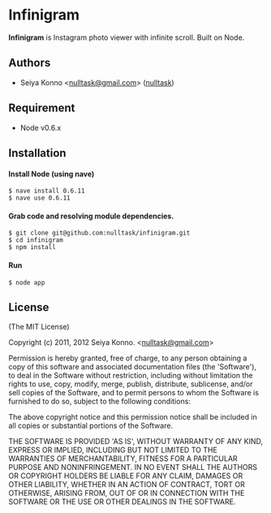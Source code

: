 # Infinigram

__Infinigram__ is Instagram photo viewer with infinite scroll. Built on Node.

## Authors

  - Seiya Konno &lt;nulltask@gmail.com&gt; ([nulltask](https://github.com/nulltask))

## Requirement

* Node v0.6.x

## Installation

#### Install Node (using nave)

    $ nave install 0.6.11
    $ nave use 0.6.11

#### Grab code and resolving module dependencies.

    $ git clone git@github.com:nulltask/infinigram.git
    $ cd infinigram
    $ npm install

#### Run
    
    $ node app

## License

(The MIT License)

Copyright (c) 2011, 2012 Seiya Konno. &lt;nulltask@gmail.com&gt;

Permission is hereby granted, free of charge, to any person obtaining
a copy of this software and associated documentation files (the
'Software'), to deal in the Software without restriction, including
without limitation the rights to use, copy, modify, merge, publish,
distribute, sublicense, and/or sell copies of the Software, and to
permit persons to whom the Software is furnished to do so, subject to
the following conditions:

The above copyright notice and this permission notice shall be
included in all copies or substantial portions of the Software.

THE SOFTWARE IS PROVIDED 'AS IS', WITHOUT WARRANTY OF ANY KIND,
EXPRESS OR IMPLIED, INCLUDING BUT NOT LIMITED TO THE WARRANTIES OF
MERCHANTABILITY, FITNESS FOR A PARTICULAR PURPOSE AND NONINFRINGEMENT.
IN NO EVENT SHALL THE AUTHORS OR COPYRIGHT HOLDERS BE LIABLE FOR ANY
CLAIM, DAMAGES OR OTHER LIABILITY, WHETHER IN AN ACTION OF CONTRACT,
TORT OR OTHERWISE, ARISING FROM, OUT OF OR IN CONNECTION WITH THE
SOFTWARE OR THE USE OR OTHER DEALINGS IN THE SOFTWARE.